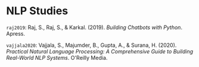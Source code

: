 # NLP Studies

`raj2019`: Raj, S., Raj, S., & Karkal. (2019). *Building Chatbots with Python*. Apress.

`vajjala2020`: Vajjala, S., Majumder, B., Gupta, A., & Surana, H. (2020). *Practical Natural Language Processing: A Comprehensive Guide to Building Real-World NLP Systems*. O'Reilly Media.